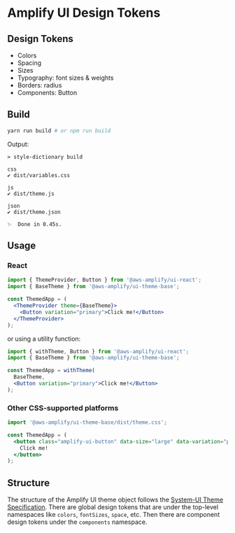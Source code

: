 # Amplify UI Design Tokens

## Design Tokens

- Colors
- Spacing
- Sizes
- Typography: font sizes & weights
- Borders: radius
- Components: Button

## Build

```bash
yarn run build # or npm run build
```

Output:

```
> style-dictionary build

css
✔︎ dist/variables.css

js
✔︎ dist/theme.js

json
✔︎ dist/theme.json

✨  Done in 0.45s.
```

## Usage

### React

```jsx
import { ThemeProvider, Button } from '@aws-amplify/ui-react';
import { BaseTheme } from '@aws-amplify/ui-theme-base';

const ThemedApp = (
  <ThemeProvider theme={BaseTheme}>
    <Button variation="primary">Click me!</Button>
  </ThemeProvider>
);
```

or using a utility function:

```jsx
import { withTheme, Button } from '@aws-amplify/ui-react';
import { BaseTheme } from '@aws-amplify/ui-theme-base';

const ThemedApp = withTheme(
  BaseTheme,
  <Button variation="primary">Click me!</Button>
);
```

### Other CSS-supported platforms

```jsx
import '@aws-amplify/ui-theme-base/dist/theme.css';

const ThemedApp = (
  <button class="amplify-ui-button" data-size="large" data-variation="primary">
    Click me!
  </button>
);
```

## Structure

The structure of the Amplify UI theme object follows the [System-UI Theme Specification](https://system-ui.com/theme/). There are global design tokens that are under the top-level namespaces like `colors`, `fontSizes`, `space`, etc. Then there are component design tokens under the `components` namespace.
